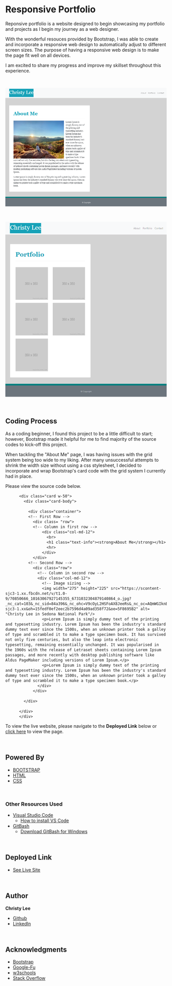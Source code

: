 # Responsive Portfolio

Reponsive portfolio is a website designed to begin showcasing my portfolio and projects as I begin my journey as a web designer. 

With the wonderful resouces provided by Bootstrap, I was able to create and incorporate a responsive web design to automatically adjust to different screen sizes. The purpose of having a responsive web design is to make the page fit well on all devices.

I am excited to share my progress and improve my skillset throughout this experience.

<br>

![Image](Responsive-Portfolio.PNG)

<br>

![Image](Responsive-Portfolio-2.PNG)

<br>

## Coding Process

As a coding beginner, I found this project to be a little difficult to start; however, Bootstrap made it helpful for me to find majority of the source codes to kick-off this project. 

When tackling the "About Me" page, I was having issues with the grid system being too wide to my liking. After many unsuccessful attempts to shrink the width size without using a css stylesheet, I decided to incorporate and wrap Bootstrap's card code with the grid system I currently had in place. 

Please view the source code below.

```
      <div class="card w-50">
        <div class="card-body">

          <div class="container">
          <!-- First Row -->  
            <div class= "row">
            <!-- Column in first row -->    
                <div class="col-md-12">
                  <br>
                  <h1 class="text-info"><strong>About Me</strong></h1>
                  <hr>
                </div>
            </div>
          <!-- Second Row -->
            <div class="row">
              <!-- Column in second row -->
              <div class="col-md-12">
                <!-- Image sizing -->
                <img width="275" height="225" src="https://scontent-sjc3-1.xx.fbcdn.net/v/t1.0-9/70850666_10163067927145355_6731032304879140864_o.jpg?_nc_cat=103&_nc_sid=84a396&_nc_ohc=V9cOyL2HSFoAX8JeeRs&_nc_oc=AQmWGIknB7Iqt5DO_bej_za50Y0cKX79cl0gCDFiToRSITlAPuRqnLblKJxawTk86Gw&_nc_ht=scontent-sjc3-1.xx&oh=15fedf0ef2eec2b7596d4a09ad358f72&oe=5F8695B2" alt= "Christy Lee in Sedona National Park"/>
                <p>Lorem Ipsum is simply dummy text of the printing and typesetting industry. Lorem Ipsum has been the industry's standard dummy text ever since the 1500s, when an unknown printer took a galley of type and scrambled it to make a type specimen book. It has survived not only five centuries, but also the leap into electronic typesetting, remaining essentially unchanged. It was popularised in the 1960s with the release of Letraset sheets containing Lorem Ipsum passages, and more recently with desktop publishing software like Aldus PageMaker including versions of Lorem Ipsum.</p>
                <p>Lorem Ipsum is simply dummy text of the printing and typesetting industry. Lorem Ipsum has been the industry's standard dummy text ever since the 1500s, when an unknown printer took a galley of type and scrambled it to make a type specimen book.</p>
              </div>
            </div>

        </div>
  
      </div>
      </div>
```

To view the live website, please navigate to the **Deployed Link** below or  [click here](https://christyglee.github.io/Responsive-Portfolio/) to view the page.


<br>

## Powered By

* [BOOTSTRAP](https://getbootstrap.com/)
* [HTML](https://developer.mozilla.org/en-US/docs/Web/HTML)
* [CSS](https://developer.mozilla.org/en-US/docs/Web/CSS)

<br>

### Other Resources Used

* [Visual Studio Code](https://code.visualstudio.com/)
    * [How to install VS Code](https://code.visualstudio.com/docs/setup/setup-overview)
* [GitBash](https://gitforwindows.org/)
    * [Download GitBash for Windows](https://git-scm.com/downloads)

<br>

## Deployed Link

* [See Live Site](https://christyglee.github.io/Responsive-Portfolio/)


<br>

## Author
**Christy Lee** 

- [Github](https://github.com/christyglee)
- [LinkedIn](https://www.linkedin.com/in/christy-g-lee/)

<br> 

## Acknowledgments

* [Bootstrap](https://getbootstrap.com/)
* [Google-Fu](https://www.google.com)
* [w3schools](https://www.w3schools.com/)
* [Stack Overflow](https://stackoverflow.com/search?q=over)
